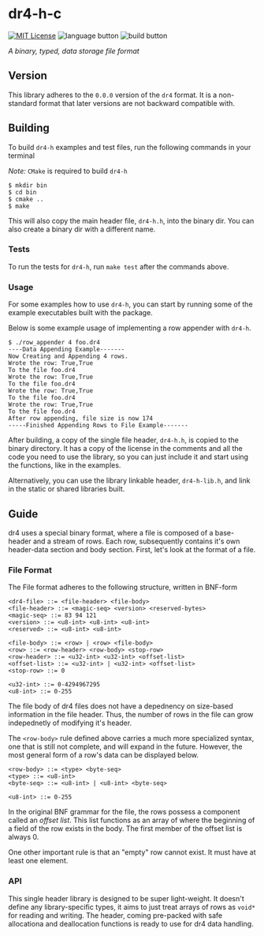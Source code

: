 # dr4-h-c

[![MIT License](http://img.shields.io/badge/license-MIT-blue.svg?style=flat)](https://github.com/jweinst1/dr4-h/blob/master/LICENSE.md)
![language button](https://img.shields.io/badge/Language-C-orange.svg)
![build button](https://img.shields.io/badge/Build-passing-green.svg)

*A binary, typed, data storage file format*

## Version

This library adheres to the `0.0.0` version of the `dr4` format. It is a non-standard format that later versions are not backward compatible with.

## Building

To build `dr4-h` examples and test files, run the following commands in your terminal

*Note:* `CMake` is required to build `dr4-h`

```
$ mkdir bin
$ cd bin
$ cmake ..
$ make
```

This will also copy the main header file, `dr4-h.h`, into the binary dir. You can also create a binary dir with a different name.

### Tests

To run the tests for `dr4-h`, run `make test` after the commands above.

### Usage

For some examples how to use `dr4-h`, you can start by running some of the example executables built with the package.

Below is some example usage of implementing a row appender with `dr4-h`.

```
$ ./row_appender 4 foo.dr4
----Data Appending Example-------
Now Creating and Appending 4 rows.
Wrote the row: True,True
To the file foo.dr4
Wrote the row: True,True
To the file foo.dr4
Wrote the row: True,True
To the file foo.dr4
Wrote the row: True,True
To the file foo.dr4
After row appending, file size is now 174
-----Finished Appending Rows to File Example-------
```

After building, a copy of the single file header, `dr4-h.h`, is copied to the binary directory. It has a copy of the license in the comments and all the code you need to use the library, so you can just include it and start using the functions, like in the examples.

Alternatively, you can use the library linkable header, `dr4-h-lib.h`, and link in the static or shared libraries built.

## Guide

dr4 uses a special binary format, where a file is composed of a base-header and a stream of rows. Each row, subsequently contains it's own header-data section and body section. First, let's look at the format of a file.

### File Format

The File format adheres to the following structure, written in BNF-form

```
<dr4-file> ::= <file-header> <file-body>
<file-header> ::= <magic-seq> <version> <reserved-bytes>
<magic-seq> ::= 83 94 121
<version> ::= <u8-int> <u8-int> <u8-int>
<reserved> ::= <u8-int> <u8-int>

<file-body> ::= <row> | <row> <file-body>
<row> ::= <row-header> <row-body> <stop-row>
<row-header> ::= <u32-int> <u32-int> <offset-list>
<offset-list> ::= <u32-int> | <u32-int> <offset-list>
<stop-row> ::= 0

<u32-int> ::= 0-4294967295
<u8-int> ::= 0-255
```

The file body of dr4 files does not have a depednency on size-based information in the file header. Thus, the number of rows in the file can grow indepednetly of modifying it's header.

The `<row-body>` rule defined above carries a much more specialized syntax, one that is still not complete, and will expand in the future. However, the most general form of a row's data can be displayed below.

```
<row-body> ::= <type> <byte-seq>
<type> ::= <u8-int>
<byte-seq> ::= <u8-int> | <u8-int> <byte-seq>

<u8-int> ::= 0-255
```

In the original BNF grammar for the file, the rows possess a component called an *offset list*. This list functions as an array of where the beginning of a field of the row exists in the body. The first member of the offset list is always 0. 

One other important rule is that an "empty" row cannot exist. It must have at least one element.

### API

This single header library is designed to be super light-weight. It doesn't define any library-specific types, it aims to just treat arrays of rows as `void*` for reading and writing. The header, coming pre-packed with safe allocationa and deallocation functions is ready to use for dr4 data handling. 
